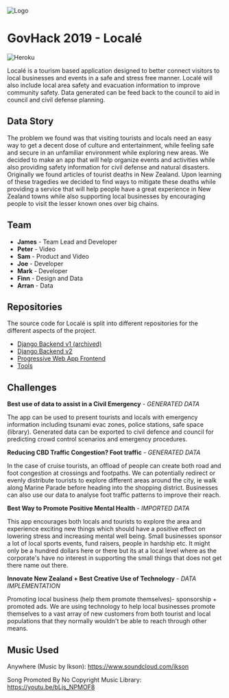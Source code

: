 ![Logo](https://raw.githubusercontent.com/TeamIO-NZ/GovHack2019/master/docs/logo.svg)

# GovHack 2019 - Localé

![Heroku](https://heroku-badge.herokuapp.com/?app=team-io-locale&style=flat)

Localé is a tourism based application designed to better connect visitors to local businesses and events in a safe and stress free manner. Localé will also include local area safety and evacuation information to improve community safety. Data generated can be feed back to the council to aid in council and civil defense planning.

## Data Story

The problem we found was that visiting tourists and locals need an easy way to get a decent dose of culture and entertainment, while feeling safe and secure in an unfamiliar environment while exploring new areas. We decided to make an app that will help organize events and activities while also providing safety information for civil defense and natural disasters.
Originally we found articles of tourist deaths in New Zealand. Upon learning of these tragedies we decided to find ways to mitigate these deaths while providing a service that will help people have a great experience in New Zealand towns while also supporting local businesses by encouraging people to visit the lesser known ones over big chains.

## Team

* **James** - Team Lead and Developer
* **Peter** - Video
* **Sam** - Product and Video
* **Joe** - Developer
* **Mark** - Developer
* **Finn** - Design and Data
* **Arran** - Data

## Repositories

The source code for Localé is split into different repositories for the different aspects of the project.

* [Django Backend v1 (archived)](https://github.com/TeamIO-NZ/locale-backend/)
* [Django Backend v2](https://github.com/TeamIO-NZ/locale-backend-v2/)
* [Progressive Web App Frontend](https://github.com/TeamIO-NZ/locale-pwa/)
* [Tools](https://github.com/TeamIO-NZ/local-tools)

## Challenges

**Best use of data to assist in a Civil Emergency** - *GENERATED DATA*

The app can be used to present tourists and locals with emergency information including tsunami evac zones, police stations, safe space (library). Generated data can be exported to civil defence and council for predicting crowd control scenarios and emergency procedures.

**Reducing CBD Traffic Congestion? Foot traffic** - *GENERATED DATA*

In the case of cruise tourists, an offload of people can create both road and foot congestion at crossings and footpaths. We can potentially redirect or evenly distribute tourists to explore different areas around the city, ie walk along Marine Parade before heading into the shopping district. Businesses can also use our data to analyse foot traffic patterns to improve their reach.

**Best Way to Promote Positive Mental Health** - *IMPORTED DATA*

This app encourages both locals and tourists to explore the area and experience exciting new things which should have a positive effect on lowering stress and increasing mental well being. Small businesses sponsor a lot of local sports events, fund raisers, people in hardship etc. It might only be a hundred dollars here or there but its at a local level where as the corporate's have no interest in supporting the small things that does not get there name out there.

**Innovate New Zealand + Best Creative Use of Technology** - *DATA IMPLEMENTATION*

Promoting local business (help them promote themselves)- sponsorship + promoted ads. We are using technology to help local businesses promote themselves to a vast array of new customers from both tourist and local populations that they normally wouldn't be able to reach through other means.

## Music Used

Anywhere (Music by Ikson): <https://www.soundcloud.com/ikson>

Song Promoted By No Copyright Music Library: <https://youtu.be/bLjs_NPMOF8>
